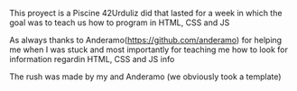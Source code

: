 This proyect is a Piscine 42Urduliz did that lasted for a week in which the goal was to teach us how to program in HTML, CSS and JS

As always thanks to Anderamo(https://github.com/anderamo) for helping me when I was stuck and most importantly for teaching me how to look for information
regardin HTML, CSS and JS info

The rush was made by my and Anderamo (we obviously took a template)
